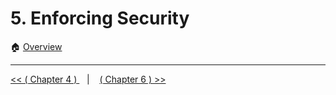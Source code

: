 # 5. Enforcing Security

:house: [Overview](../../README.md)




---


[ << ( Chapter 4 ) ](../chapters/chapter_4.md) &nbsp;&nbsp; |  &nbsp;&nbsp;  [ ( Chapter 6 ) >>](../chapters/chapter_6.md)  
 
 